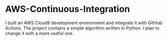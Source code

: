 # AWS-Continuous-Integration
I built an AWS Cloud9 development environment and integrate it with GitHub Actions. The project contains a simple algorithm written in Python. I plan to change it with a more useful one.
